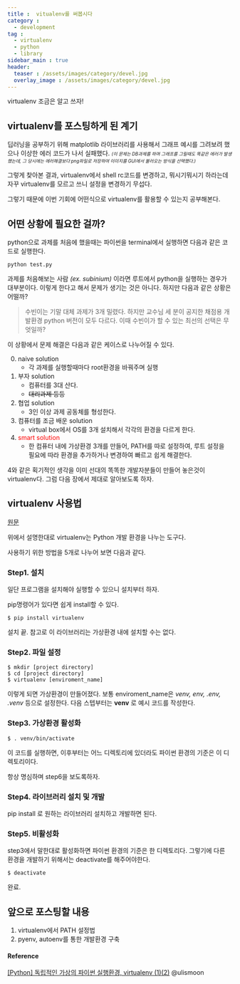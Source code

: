 ```yaml
---
title :  vitualenv를 써봅시다
category :
  - development
tag :
  - virtualenv
  - python
  - library
sidebar_main : true
header:
  teaser : /assets/images/category/devel.jpg
  overlay_image : /assets/images/category/devel.jpg
---
```


virtualenv 조금은 알고 쓰자!

## virtualenv를 포스팅하게 된 계기

딥러닝을 공부하기 위해 matplotlib 라이브러리를 사용해서 그래프 예시를 그려보려 했으나 이상한 에러 코드가 나서 실패했다.
<font size="1em"> *(이 문제는 DB과제를 하며 그래프를 그릴때도 똑같은 에러가 발생했는데, 그 당시에는 에러해결보다 png파일로 저장하여 이미지를 GUI에서 불러오는 방식을 선택했다.)* </font>

그렇게 찾아본 결과, virtualenv에서 shell rc코드를 변경하고, 뭐시기뭐시기 하라는데 자꾸 virtualenv를 모르고 쓰니 설정을 변경하기 무섭다.

그렇기 때문에 이번 기회에 어떤식으로 virtualenv를 활용할 수 있는지 공부해본다.

## 어떤 상황에 필요한 걸까?

python으로 과제를 처음에 했을때는 파이썬을 terminal에서 실행하면 다음과 같은 코드로 실행한다.

```shell
python test.py
```

과제를 처음해보는 사람 *(ex. subinium)* 이라면 루트에서 python을 실행하는 경우가 대부분이다. 이렇게 한다고 해서 문제가 생기는 것은 아니다. 하지만 다음과 같은 상황은 어떨까?

> 수빈이는 기말 대체 과제가 3개 밀렸다. 하지만 교수님 세 분이 공지한 채점용 개발환경 python 버전이 모두 다르다. 이때 수빈이가 할 수 있는 최선의 선택은 무엇일까?

이 상황에서 문제 해결은 다음과 같은 케이스로 나누어질 수 있다.

0. naive solution
    - 각 과제를 실행할때마다 root환경을 바꿔주며 실행
1. 부자 solution
    - 컴퓨터를 3대 산다.
    - ~~대리과제 등등~~
2. 협업 solution
    - 3인 이상 과제 공동체를 형성한다.
3. 컴퓨터를 조금 배운 solution
    - virtual box에서 OS를 3개 설치해서 각각의 환경을 다르게 한다.
4. <font color = "red">smart solution</font>
    - 한 컴퓨터 내에 가상환경 3개를 만들어, PATH를 따로 설정하여, 루트 설정을 필요에 따라 환경을 추가하거나 변경하여 빠르고 쉽게 해결한다.

4와 같은 획기적인 생각을 이미 선대의 똑똑한 개발자분들이 만들어 놓은것이 virtualenv다. 그럼 다음 장에서 제대로 알아보도록 하자.

## virtualenv 사용법

[원문](https://virtualenv.pypa.io/en/stable/#)

위에서 설명한대로 virtualenv는 Python 개발 환경을 나누는 도구다.

사용하기 위한 방법을 5개로 나누어 보면 다음과 같다.

### Step1. 설치

일단 프로그램을 설치해야 실행할 수 있으니 설치부터 하자.

pip명령어가 있다면 쉽게 install할 수 있다.

```shell
$ pip install virtualenv
```

설치 끝. 참고로 이 라이브러리는 가상환경 내에 설치할 수는 없다.

### Step2. 파일 설정

```shell
$ mkdir [project directory]
$ cd [project directory]
$ virtualenv [enviroment_name]
```

이렇게 되면 가상환경이 만들어졌다.
보통 enviroment_name은 *venv, env, .env, .venv* 등으로 설정한다. 다음 스텝부터는 **venv** 로 예시 코드를 작성한다.

### Step3. 가상환경 활성화

```shell
$ . venv/bin/activate
```
이 코드를 실행하면, 이후부터는 어느 디렉토리에 있더라도 파이썬 환경의 기준은 이 디렉토리이다.

항상 명심하며 step6을 보도록하자.

### Step4. 라이브러리 설치 및 개발

pip install 로 원하는 라이브러리 설치하고 개발하면 된다.

### Step5. 비활성화

step3에서 말한대로 활성화하면 파이썬 환경의 기준은 한 디렉토리다. 그렇기에 다른 환경을 개발하기 위해서는 deactivate를 해주어야한다.

```shell
$ deactivate
```

완료.

## 앞으로 포스팅할 내용

1. virtualenv에서 PATH 설정법
2. pyenv, autoenv를 통한 개발환경 구축

#### Reference
<a href = "http://ulismoon.tistory.com/3?category=553187">[Python] 독립적인 가상의 파이썬 실행환경, virtualenv (1)(2)</a> @ulismoon
